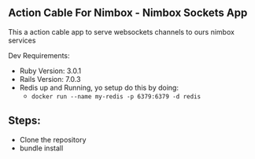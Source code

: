 ## Action Cable For Nimbox - Nimbox Sockets App

This a action cable app to serve websockets channels to ours nimbox services

Dev Requirements:

- Ruby Version: 3.0.1
- Rails Version: 7.0.3
- Redis up and Running, yo setup do this by doing:
  - `docker run --name my-redis -p 6379:6379 -d redis`
   
## Steps:

* Clone the repository
* bundle install
